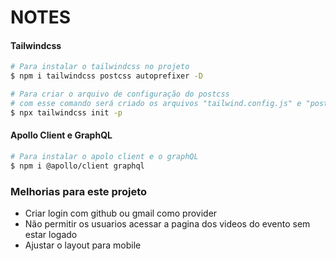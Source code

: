 # NOTES


#### Tailwindcss
```bash
# Para instalar o tailwindcss no projeto
$ npm i tailwindcss postcss autoprefixer -D

# Para criar o arquivo de configuração do postcss
# com esse comando será criado os arquivos "tailwind.config.js" e "postcss.config.js"
$ npx tailwindcss init -p
```

#### Apollo Client e GraphQL
```bash
# Para instalar o apolo client e o graphQL
$ npm i @apollo/client graphql
```

### Melhorias para este projeto
- Criar login com github ou gmail como provider
- Não permitir os usuarios acessar a pagina dos videos do evento sem estar logado
- Ajustar o layout para mobile
